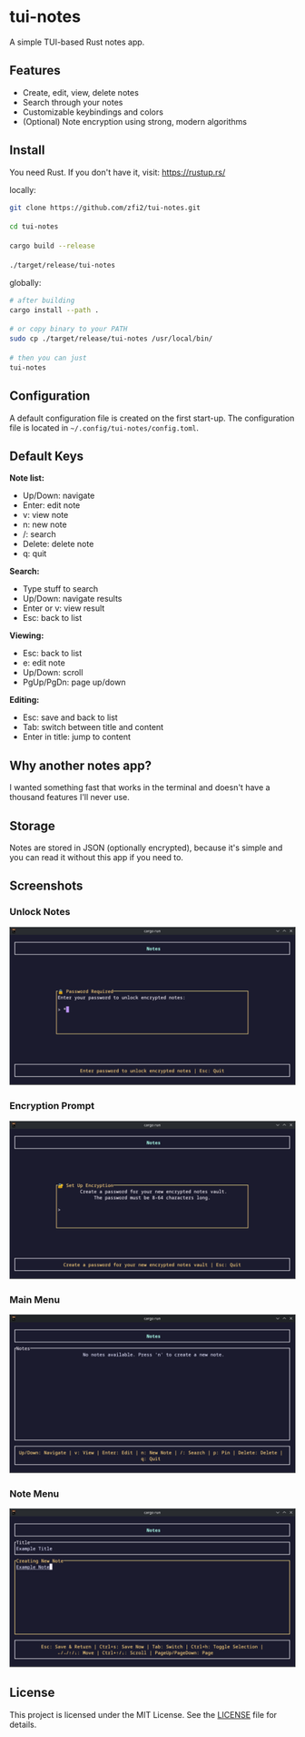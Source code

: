 # tui-notes

A simple TUI-based Rust notes app.

## Features

- Create, edit, view, delete notes
- Search through your notes
- Customizable keybindings and colors
- (Optional) Note encryption using strong, modern algorithms

## Install

You need Rust. If you don't have it, visit: https://rustup.rs/

locally:
```bash
git clone https://github.com/zfi2/tui-notes.git
 
cd tui-notes

cargo build --release

./target/release/tui-notes
```

globally:
```bash
# after building
cargo install --path .

# or copy binary to your PATH
sudo cp ./target/release/tui-notes /usr/local/bin/

# then you can just
tui-notes
```

## Configuration

A default configuration file is created on the first start-up.
The configuration file is located in `~/.config/tui-notes/config.toml`.

## Default Keys

**Note list:**
- Up/Down: navigate
- Enter: edit note
- v: view note  
- n: new note
- /: search
- Delete: delete note
- q: quit

**Search:**
- Type stuff to search
- Up/Down: navigate results
- Enter or v: view result
- Esc: back to list

**Viewing:**
- Esc: back to list
- e: edit note
- Up/Down: scroll
- PgUp/PgDn: page up/down

**Editing:**
- Esc: save and back to list
- Tab: switch between title and content
- Enter in title: jump to content

## Why another notes app?

I wanted something fast that works in the terminal and doesn't have a thousand features I'll never use.

## Storage

Notes are stored in JSON (optionally encrypted), because it's simple and you can read it without this app if you need to.

## Screenshots

### Unlock Notes
![Unlock Notes](screenshots/unlock_notes.png)

### Encryption Prompt
![Encryption Prompt](screenshots/encryption_prompt.png)

### Main Menu
![Main Menu](screenshots/main_menu.png)

### Note Menu
![Note Menu](screenshots/note_menu.png)
## License

This project is licensed under the MIT License. See the [LICENSE](LICENSE) file for details.
